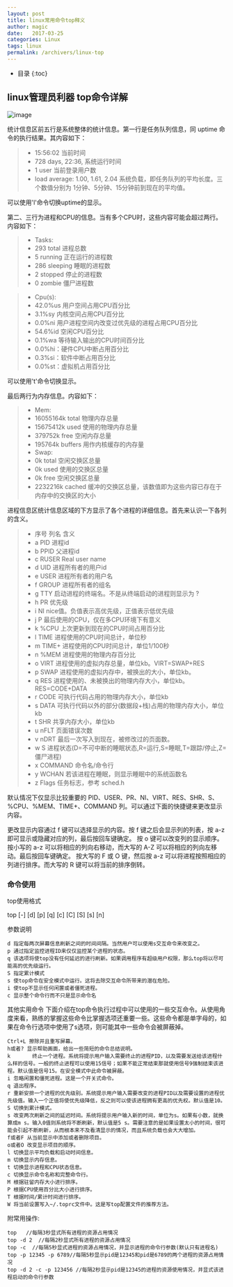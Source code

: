 ```yaml
---
layout: post
title: linux常用命令top释义
author: magic
date:   2017-03-25
categories: Linux
tags: linux
permalink: /archivers/linux-top
---
```

* 目录
{:toc}

## linux管理员利器	top命令详解

![image](http://magic5650.github.io/assets/image/top.png)

统计信息区前五行是系统整体的统计信息。第一行是任务队列信息，同 uptime 命令的执行结果。其内容如下：
 
>* 15:56:02 当前时间
>* 728 days, 22:36, 系统运行时间
>* 1 user 当前登录用户数
>* load average: 1.00, 1.61, 2.04 系统负载，即任务队列的平均长度。三个数值分别为 1分钟、5分钟、15分钟前到现在的平均值。

可以使用'l'命令切换uptime的显示。

第二、三行为进程和CPU的信息。当有多个CPU时，这些内容可能会超过两行。内容如下：

>* Tasks: 
>* 293 total 进程总数
>* 5 running 正在运行的进程数
>* 286 sleeping 睡眠的进程数
>* 2 stopped 停止的进程数
>* 0 zombie 僵尸进程数

>* Cpu(s): 
>* 42.0%us 用户空间占用CPU百分比
>* 3.1%sy 内核空间占用CPU百分比
>* 0.0%ni 用户进程空间内改变过优先级的进程占用CPU百分比
>* 54.6%id 空闲CPU百分比
>* 0.1%wa 等待输入输出的CPU时间百分比
>* 0.0%hi：硬件CPU中断占用百分比
>* 0.3%si：软件中断占用百分比
>* 0.0%st：虚拟机占用百分比

可以使用't'命令切换显示。

最后两行为内存信息。内容如下：

>* Mem:  
>* 16055164k total  物理内存总量
>* 15675412k used 使用的物理内存总量
>* 379752k free 空闲内存总量
>* 195764k buffers 用作内核缓存的内存量
>* Swap:
>* 0k total 空闲交换区总量
>* 0k used 使用的交换区总量
>* 0k free 空闲交换区总量
>* 2232216k cached 缓冲的交换区总量，该数值即为这些内容已存在于内存中的交换区的大小

进程信息区统计信息区域的下方显示了各个进程的详细信息。首先来认识一下各列的含义。

>* 序号  列名    含义
>* a    PID     进程id
>* b    PPID    父进程id
>* c    RUSER   Real user name
>* d    UID     进程所有者的用户id
>* e    USER    进程所有者的用户名
>* f    GROUP   进程所有者的组名
>* g    TTY     启动进程的终端名。不是从终端启动的进程则显示为 ?
>* h    PR      优先级
>* i    NI      nice值。负值表示高优先级，正值表示低优先级
>* j    P       最后使用的CPU，仅在多CPU环境下有意义
>* k    %CPU    上次更新到现在的CPU时间占用百分比
>* l    TIME    进程使用的CPU时间总计，单位秒
>* m    TIME+   进程使用的CPU时间总计，单位1/100秒
>* n    %MEM    进程使用的物理内存百分比
>* o    VIRT    进程使用的虚拟内存总量，单位kb。VIRT=SWAP+RES
>* p    SWAP    进程使用的虚拟内存中，被换出的大小，单位kb。
>* q    RES     进程使用的、未被换出的物理内存大小，单位kb。RES=CODE+DATA
>* r    CODE    可执行代码占用的物理内存大小，单位kb
>* s    DATA    可执行代码以外的部分(数据段+栈)占用的物理内存大小，单位kb
>* t    SHR     共享内存大小，单位kb
>* u    nFLT    页面错误次数
>* v    nDRT    最后一次写入到现在，被修改过的页面数。
>* w    S       进程状态(D=不可中断的睡眠状态,R=运行,S=睡眠,T=跟踪/停止,Z=僵尸进程)
>* x    COMMAND 命令名/命令行
>* y    WCHAN   若该进程在睡眠，则显示睡眠中的系统函数名
>* z    Flags   任务标志，参考 sched.h

默认情况下仅显示比较重要的 PID、USER、PR、NI、VIRT、RES、SHR、S、%CPU、%MEM、TIME+、COMMAND 列。可以通过下面的快捷键来更改显示内容。 

更改显示内容通过 f 键可以选择显示的内容。按 f 键之后会显示列的列表，按 a-z 即可显示或隐藏对应的列，最后按回车键确定。 
按 o 键可以改变列的显示顺序。按小写的 a-z 可以将相应的列向右移动，而大写的 A-Z 可以将相应的列向左移动。最后按回车键确定。 
按大写的 F 或 O 键，然后按 a-z 可以将进程按照相应的列进行排序。而大写的 R 键可以将当前的排序倒转。

### 命令使用

top使用格式

top [-] [d] [p] [q] [c] [C] [S] [s]  [n]

参数说明
```
d 指定每两次屏幕信息刷新之间的时间间隔。当然用户可以使用s交互命令来改变之。 
p 通过指定监控进程ID来仅仅监控某个进程的状态。 
q 该选项将使top没有任何延迟的进行刷新。如果调用程序有超级用户权限，那么top将以尽可能高的优先级运行。 
S 指定累计模式 
s 使top命令在安全模式中运行。这将去除交互命令所带来的潜在危险。 
i 使top不显示任何闲置或者僵死进程。 
c 显示整个命令行而不只是显示命令名 
```

其他实用命令
下面介绍在top命令执行过程中可以使用的一些交互命令。从使用角度来看，熟练的掌握这些命令比掌握选项还重要一些。这些命令都是单字母的，如果在命令行选项中使用了s选项，则可能其中一些命令会被屏蔽掉。

```
Ctrl+L 擦除并且重写屏幕。 
h或者? 显示帮助画面，给出一些简短的命令总结说明。 
k       终止一个进程。系统将提示用户输入需要终止的进程PID，以及需要发送给该进程什么样的信号。一般的终止进程可以使用15信号；如果不能正常结束那就使用信号9强制结束该进程。默认值是信号15。在安全模式中此命令被屏蔽。 
i 忽略闲置和僵死进程。这是一个开关式命令。 
q 退出程序。 
r 重新安排一个进程的优先级别。系统提示用户输入需要改变的进程PID以及需要设置的进程优先级值。输入一个正值将使优先级降低，反之则可以使该进程拥有更高的优先权。默认值是10。 
S 切换到累计模式。 
s 改变两次刷新之间的延迟时间。系统将提示用户输入新的时间，单位为s。如果有小数，就换算成m s。输入0值则系统将不断刷新，默认值是5 s。需要注意的是如果设置太小的时间，很可能会引起不断刷新，从而根本来不及看清显示的情况，而且系统负载也会大大增加。 
f或者F 从当前显示中添加或者删除项目。 
o或者O 改变显示项目的顺序。 
l 切换显示平均负载和启动时间信息。 
m 切换显示内存信息。 
t 切换显示进程和CPU状态信息。 
c 切换显示命令名称和完整命令行。 
M 根据驻留内存大小进行排序。 
P 根据CPU使用百分比大小进行排序。 
T 根据时间/累计时间进行排序。 
W 将当前设置写入~/.toprc文件中。这是写top配置文件的推荐方法。
```

附常用操作:

```
top   //每隔3秒显式所有进程的资源占用情况
top -d 2  //每隔2秒显式所有进程的资源占用情况
top -c  //每隔5秒显式进程的资源占用情况，并显示进程的命令行参数(默认只有进程名)
top -p 12345 -p 6789//每隔5秒显示pid是12345和pid是6789的两个进程的资源占用情况
top -d 2 -c -p 123456 //每隔2秒显示pid是12345的进程的资源使用情况，并显式该进程启动的命令行参数
```